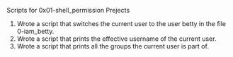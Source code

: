 Scripts for 0x01-shell_permission Prejects
1. Wrote a script that switches the current user to the user betty in the file 0-iam_betty.
2. Wrote a script that prints the effective username of the current user.
3. Wrote a script that prints all the groups the current user is part of.
